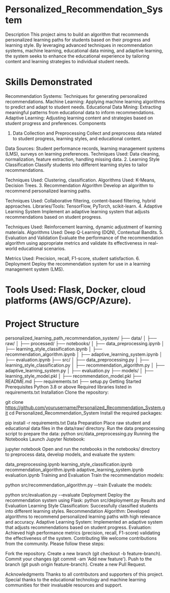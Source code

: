 # Personalized_Recommendation_System
Description
This project aims to build an algorithm that recommends personalized learning paths for students based on their progress and learning style. By leveraging advanced techniques in recommendation systems, machine learning, educational data mining, and adaptive learning, the system seeks to enhance the educational experience by tailoring content and learning strategies to individual student needs.

# Skills Demonstrated
Recommendation Systems: Techniques for generating personalized recommendations.
Machine Learning: Applying machine learning algorithms to predict and adapt to student needs.
Educational Data Mining: Extracting meaningful patterns from educational data to inform recommendations.
Adaptive Learning: Adjusting learning content and strategies based on student progress and preferences.
Components
1. Data Collection and Preprocessing
Collect and preprocess data related to student progress, learning styles, and educational content.

Data Sources: Student performance records, learning management systems (LMS), surveys on learning preferences.
Techniques Used: Data cleaning, normalization, feature extraction, handling missing data.
2. Learning Style Classification
Classify students into different learning styles to tailor recommendations.

Techniques Used: Clustering, classification.
Algorithms Used: K-Means, Decision Trees.
3. Recommendation Algorithm
Develop an algorithm to recommend personalized learning paths.

Techniques Used: Collaborative filtering, content-based filtering, hybrid approaches.
Libraries/Tools: TensorFlow, PyTorch, scikit-learn.
4. Adaptive Learning System
Implement an adaptive learning system that adjusts recommendations based on student progress.

Techniques Used: Reinforcement learning, dynamic adjustment of learning materials.
Algorithms Used: Deep Q-Learning (DQN), Contextual Bandits.
5. Evaluation and Validation
Evaluate the performance of the recommendation algorithm using appropriate metrics and validate its effectiveness in real-world educational scenarios.

Metrics Used: Precision, recall, F1-score, student satisfaction.
6. Deployment
Deploy the recommendation system for use in a learning management system (LMS).

# Tools Used: Flask, Docker, cloud platforms (AWS/GCP/Azure).

# Project Structure

personalized_learning_path_recommendation_system/
├── data/
│   ├── raw/
│   ├── processed/
├── notebooks/
│   ├── data_preprocessing.ipynb
│   ├── learning_style_classification.ipynb
│   ├── recommendation_algorithm.ipynb
│   ├── adaptive_learning_system.ipynb
│   ├── evaluation.ipynb
├── src/
│   ├── data_preprocessing.py
│   ├── learning_style_classification.py
│   ├── recommendation_algorithm.py
│   ├── adaptive_learning_system.py
│   ├── evaluation.py
├── models/
│   ├── learning_style_model.pkl
│   ├── recommendation_model.pkl
├── README.md
├── requirements.txt
├── setup.py
Getting Started
Prerequisites
Python 3.8 or above
Required libraries listed in requirements.txt
Installation
Clone the repository:

git clone https://github.com/yourusername/Personalized_Recommendation_System.git
cd Personalized_Recommendation_System
Install the required packages:

pip install -r requirements.txt
Data Preparation
Place raw student and educational data files in the data/raw/ directory.
Run the data preprocessing script to prepare the data:
python src/data_preprocessing.py
Running the Notebooks
Launch Jupyter Notebook:

jupyter notebook
Open and run the notebooks in the notebooks/ directory to preprocess data, develop models, and evaluate the system:

data_preprocessing.ipynb
learning_style_classification.ipynb
recommendation_algorithm.ipynb
adaptive_learning_system.ipynb
evaluation.ipynb
Training and Evaluation
Train the recommendation models:

python src/recommendation_algorithm.py --train
Evaluate the models:

python src/evaluation.py --evaluate
Deployment
Deploy the recommendation system using Flask:
python src/deployment.py
Results and Evaluation
Learning Style Classification: Successfully classified students into different learning styles.
Recommendation Algorithm: Developed algorithms to recommend personalized learning paths with high relevance and accuracy.
Adaptive Learning System: Implemented an adaptive system that adjusts recommendations based on student progress.
Evaluation: Achieved high performance metrics (precision, recall, F1-score) validating the effectiveness of the system.
Contributing
We welcome contributions from the community. Please follow these steps:

Fork the repository.
Create a new branch (git checkout -b feature-branch).
Commit your changes (git commit -am 'Add new feature').
Push to the branch (git push origin feature-branch).
Create a new Pull Request.

Acknowledgments
Thanks to all contributors and supporters of this project.
Special thanks to the educational technology and machine learning communities for their invaluable resources and support.
